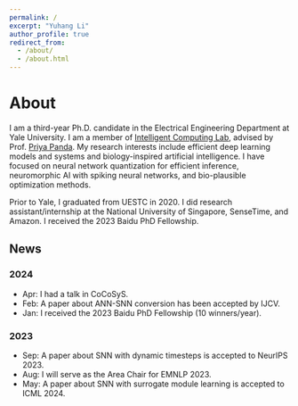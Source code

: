 ```yaml
---
permalink: /
excerpt: "Yuhang Li"
author_profile: true
redirect_from: 
  - /about/
  - /about.html
---
```


About
======

I am a third-year Ph.D. candidate in the Electrical Engineering Department at Yale University. I am a member of [Intelligent Computing Lab](https://intelligentcomputinglab.yale.edu), advised by Prof. [Priya Panda](https://scholar.google.com/citations?user=qA5WsYUAAAAJ). 
My research interests include efficient deep learning models and systems and biology-inspired artificial intelligence. 
I have focused on neural network quantization for efficient inference, neuromorphic AI with spiking neural networks, and bio-plausible optimization methods. 

Prior to Yale, I graduated from UESTC in 2020. I did research assistant/internship at the National University of Singapore, SenseTime, and Amazon. I received the 2023 Baidu PhD Fellowship. 


## News

### 2024
- Apr:  I had a talk in CoCoSyS.
- Feb:  A paper about ANN-SNN conversion has been accepted by IJCV. 
- Jan:  I received the 2023 Baidu PhD Fellowship (10 winners/year). 

### 2023

- Sep:  A paper about SNN with dynamic timesteps is accepted to NeurIPS 2023. 
- Aug:  I will serve as the Area Chair for EMNLP 2023. 
- May:  A paper about SNN with surrogate module learning is accepted to ICML 2024. 

